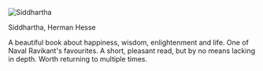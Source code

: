 <img src="../../public/images/book_covers/siddhartha.jpg" id="cover" alt="Siddhartha"/>
<p id="title">Siddhartha, Herman Hesse</p>

A beautiful book about happiness, wisdom, enlightenment and life. One of Naval Ravikant's favourites. A short, pleasant read, but by no means lacking in depth. Worth returning to multiple times.
